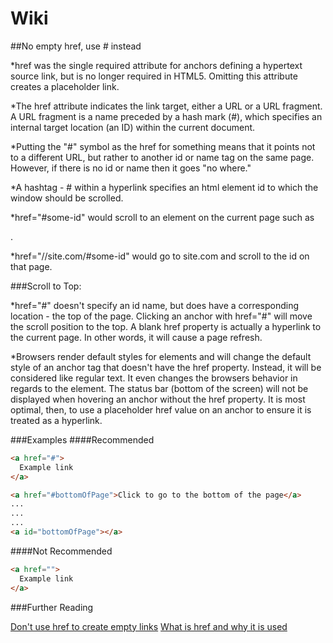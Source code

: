 # Wiki
##No empty href, use # instead

*href was the single required attribute for anchors defining a hypertext source link, but is no longer required in HTML5. Omitting this attribute creates a placeholder link.

*The href attribute indicates the link target, either a URL or a URL fragment. A URL fragment is a name preceded by a hash mark (#), which specifies an internal target location (an ID) within the current document. 

*Putting the "#" symbol as the href for something means that it points not to a different URL, but rather to another id or name tag on the same page. However, if there is no id or name then it goes "no where."

*A hashtag - # within a hyperlink specifies an html element id to which the window should be scrolled.

*href="#some-id" would scroll to an element on the current page such as <div id="some-id">.

*href="//site.com/#some-id" would go to site.com and scroll to the id on that page.

###Scroll to Top:

*href="#" doesn't specify an id name, but does have a corresponding location - the top of the page. Clicking an anchor with href="#" will move the scroll position to the top.
A blank href property is actually a hyperlink to the current page. In other words, it will cause a page refresh.

*Browsers render default styles for elements and will change the default style of an anchor tag that doesn't have the href property. Instead, it will be considered like regular text. It even changes the browsers behavior in regards to the element. The status bar (bottom of the screen) will not be displayed when hovering an anchor without the href property. It is most optimal, then, to use a placeholder href value on an anchor to ensure it is treated as a hyperlink.

###Examples
####Recommended
```html
<a href="#">
  Example link
</a>

<a href="#bottomOfPage">Click to go to the bottom of the page</a>
...
...
...
<a id="bottomOfPage"></a>
```
####Not Recommended
```html
<a href="">
  Example link
</a>
```


###Further Reading

[Don't use href to create empty links](http://paintincode.blogspot.in/2012/03/dont-use-to-create-empty-links.html)
[What is href and why it is used](http://stackoverflow.com/questions/4855168/what-is-href-and-why-is-it-used)